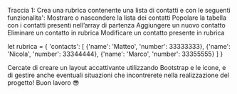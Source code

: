 Traccia 1:
Crea una rubrica contenente una lista di contatti e con le seguenti funzionalita':
Mostrare o nascondere la lista dei contatti
Popolare la tabella con i contatti presenti nell’array di partenza
Aggiungere un nuovo contatto
Eliminare un contatto in rubrica
Modificare un contatto presente in rubrica

let rubrica = {
  'contacts': [
    {'name': 'Matteo', 'number': 33333333},
    {'name': 'Nicola', 'number': 33344444},
    {'name': 'Marco', 'number': 33355555}
  ]
}

Cercate di creare un layout accattivante utilizzando Bootstrap e le icone, e di gestire anche eventuali situazioni che incontrerete nella realizzazione del progetto!
Buon lavoro 😎
